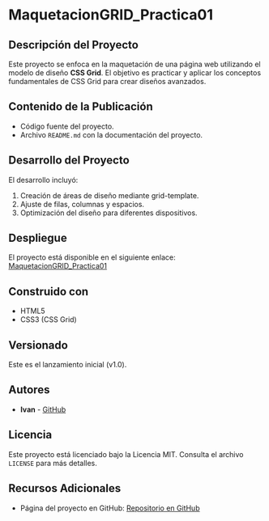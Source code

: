 # MaquetacionGRID_Practica01

## Descripción del Proyecto
Este proyecto se enfoca en la maquetación de una página web utilizando el modelo de diseño **CSS Grid**. El objetivo es practicar y aplicar los conceptos fundamentales de CSS Grid para crear diseños avanzados.

## Contenido de la Publicación
- Código fuente del proyecto.
- Archivo `README.md` con la documentación del proyecto.

## Desarrollo del Proyecto
El desarrollo incluyó:
1. Creación de áreas de diseño mediante grid-template.
2. Ajuste de filas, columnas y espacios.
3. Optimización del diseño para diferentes dispositivos.

## Despliegue
El proyecto está disponible en el siguiente enlace: [MaquetacionGRID_Practica01](https://senkiin.github.io/MaquetacionGRID_Practica01/)

## Construido con
- HTML5
- CSS3 (CSS Grid)

## Versionado
Este es el lanzamiento inicial (v1.0).

## Autores
- **Ivan** - [GitHub](https://github.com/senkiin)

## Licencia
Este proyecto está licenciado bajo la Licencia MIT. Consulta el archivo `LICENSE` para más detalles.

## Recursos Adicionales
- Página del proyecto en GitHub: [Repositorio en GitHub](https://github.com/senkiin/MaquetacionGRID_Practica01)
